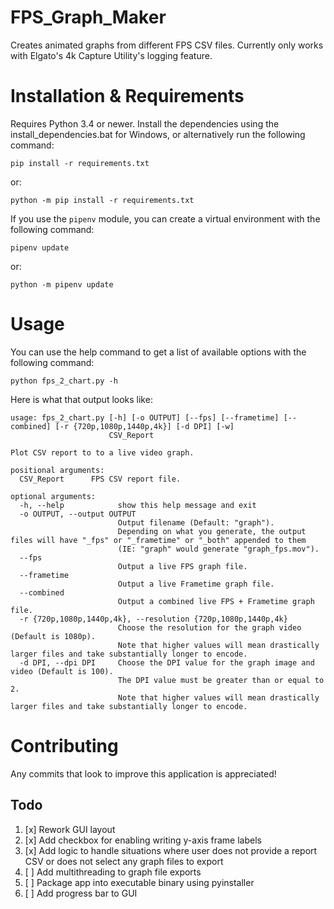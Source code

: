 # FPS_Graph_Maker
Creates animated graphs from different FPS CSV files.
Currently only works with Elgato's 4k Capture Utility's logging feature.

# Installation & Requirements
Requires Python 3.4 or newer.
Install the dependencies using the install_dependencies.bat for Windows,
or alternatively run the following command:
```
pip install -r requirements.txt
```
or:
```
python -m pip install -r requirements.txt
```

If you use the `pipenv` module, you can create a virtual environment with the
following command:
```
pipenv update
```
or:
```
python -m pipenv update
```

# Usage
You can use the help command to get a list of available options with the
following command:
```
python fps_2_chart.py -h
```

Here is what that output looks like:
```
usage: fps_2_chart.py [-h] [-o OUTPUT] [--fps] [--frametime] [--combined] [-r {720p,1080p,1440p,4k}] [-d DPI] [-w]
                      CSV_Report

Plot CSV report to to a live video graph.

positional arguments:
  CSV_Report      FPS CSV report file.

optional arguments:
  -h, --help            show this help message and exit
  -o OUTPUT, --output OUTPUT
                        Output filename (Default: "graph").
                        Depending on what you generate, the output files will have "_fps" or "_frametime" or "_both" appended to them
                        (IE: "graph" would generate "graph_fps.mov").
  --fps
                        Output a live FPS graph file.
  --frametime
                        Output a live Frametime graph file.
  --combined
                        Output a combined live FPS + Frametime graph file.
  -r {720p,1080p,1440p,4k}, --resolution {720p,1080p,1440p,4k}
                        Choose the resolution for the graph video (Default is 1080p).
                        Note that higher values will mean drastically larger files and take substantially longer to encode.
  -d DPI, --dpi DPI     Choose the DPI value for the graph image and video (Default is 100).
                        The DPI value must be greater than or equal to 2.
                        Note that higher values will mean drastically larger files and take substantially longer to encode.
```

# Contributing
Any commits that look to improve this application is appreciated!
## Todo
1. [x] Rework GUI layout
2. [x] Add checkbox for enabling writing y-axis frame labels
3. [x] Add logic to handle situations where user does not provide a report CSV or does not select any graph files to export
4. [ ] Add multithreading to graph file exports
5. [ ] Package app into executable binary using pyinstaller
6. [ ] Add progress bar to GUI